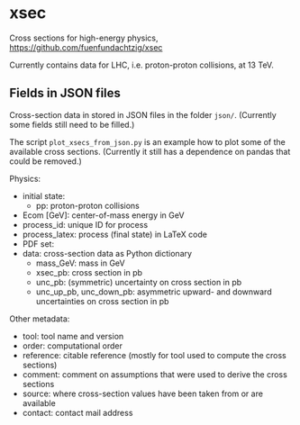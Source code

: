 # xsec
Cross sections for high-energy physics, https://github.com/fuenfundachtzig/xsec

Currently contains data for LHC, i.e. proton-proton collisions, at 13 TeV.

## Fields in JSON files
Cross-section data in stored in JSON files in the folder `json/`. (Currently some fields still need to be filled.)

The script `plot_xsecs_from_json.py` is an example how to plot some of the available cross sections. (Currently it still has a dependence on pandas that could be removed.)

Physics:
* initial state: 
  * pp: proton-proton collisions
* Ecom [GeV]: center-of-mass energy in GeV
* process_id: unique ID for process
* process_latex: process (final state) in LaTeX code
* PDF set:
* data: cross-section data as Python dictionary
  * mass_GeV: mass in GeV
  * xsec_pb: cross section in pb
  * unc_pb: (symmetric) uncertainty on cross section in pb
  * unc_up_pb, unc_down_pb: asymmetric upward- and downward uncertainties on cross section in pb

Other metadata:
* tool: tool name and version
* order: computational order
* reference: citable reference (mostly for tool used to compute the cross sections)
* comment: comment on assumptions that were used to derive the cross sections
* source: where cross-section values have been taken from or are available
* contact: contact mail address
